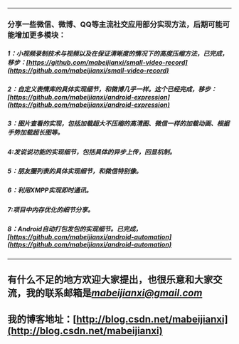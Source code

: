 
---
### 分享一些微信、微博、QQ等主流社交应用部分实现方法，后期可能可能增加更多模块：
##### 1：小视频录制技术与视频以及在保证清晰度的情况下的高度压缩方法，已完成，移步：[https://github.com/mabeijianxi/small-video-record](https://github.com/mabeijianxi/small-video-record)
##### 2：自定义表情库的具体实现细节，和微博几乎一样。这个已经完成，移步：[https://github.com/mabeijianxi/android-expression](https://github.com/mabeijianxi/android-expression)
##### 3：图片查看的实现，包括加载超大不压缩的高清图、微信一样的加载动画、根据手势加载超长图等。
##### 4:发说说功能的实现细节，包括具体的异步上传，回显机制。
##### 5：朋友圈列表的具体实现细节，和微信特别像。
##### 6：利用XMPP实现即时通讯。
##### 7:项目中内存优化的细节分享。
##### 8：Android自动打包发包的实现细节。已完成，[https://github.com/mabeijianxi/android-automation](https://github.com/mabeijianxi/android-automation)


----

## 有什么不足的地方欢迎大家提出，也很乐意和大家交流，我的联系邮箱是*mabeijianxi@gmail.com*
## 我的博客地址：[http://blog.csdn.net/mabeijianxi](http://blog.csdn.net/mabeijianxi)
